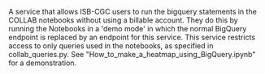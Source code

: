 A service that allows ISB-CGC users to run the bigquery statements in the COLLAB notebooks without using a billable account. 
They do this by running the Notebooks in a 'demo mode' in which the normal BigQuery endpoint is replaced by an endpoint for this service. 
This service restricts access to only queries used in the notebooks, as specified in collab_queries.py. 
See "How_to_make_a_heatmap_using_BigQuery.ipynb" for a demonstration.

